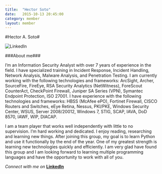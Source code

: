 ```yaml
---
title:  "Hector Soto"
date:   2015-10-13 20:45:00
category: member
layout: member
---
```

#Hector A. Soto#

![LinkedIn](https://media.licdn.com/mpr/mpr/shrinknp_400_400/p/2/000/2cb/138/071c989.jpg "LinkedIn")

###About me###

I’m an Information Security Analyst with over 7 years of experience in the field.  I have specialized training in Incident Response, Incident Handling, Network Analysis, Malware Analysis, and Penetration Testing.  I am currently working with the following technologies and frameworks: ArcSight, Archer, SourceFire, FireEye, RSA Security Analytics (NetWitness), ForeScout CounterAct, CheckPoint Firewall, Juniper SA Series (VPN), Symantec Endpoint Protection, ISO 27001.  I have experience with the following technologies and frameworks: HBSS (McAfee ePO), Fortinet Firewall, CISCO Routers and Switches, eEye Retina, Nessus, PKI/PKE, Windows Security Center, WSUS, Server 2008/20012, Windows 7, STIG, SCAP, IAVA, DoD 8570, IAWF, WIP, DIACAP. 

I am a team player that works well independently with little to no supervision.   I’m hard working and dedicated.  I enjoy reading, researching and learning new things.   After joining this group, my goal is to learn Python and use it functionally by the end of the year.  One of my greatest strength is learning new technologies quickly and efficiently.  I am very glad have found this group and I am looking forward to learning multiple programming languages and have the opportunity to work with all of you.

*Connect with me on* **[LinkedIn](https://www.linkedin.com/in/hasoto)**


